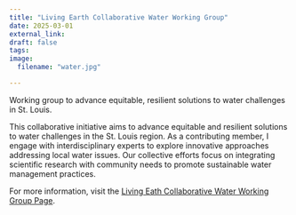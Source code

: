 ```yaml
---
title: "Living Earth Collaborative Water Working Group"
date: 2025-03-01
external_link: 
draft: false
tags:
image: 
  filename: "water.jpg"

---
```


Working group to advance equitable, resilient solutions to water challenges in St. Louis.

<!--more-->

This collaborative initiative aims to advance equitable and resilient solutions to water challenges in the St. Louis region. As a contributing member, I engage with interdisciplinary experts to explore innovative approaches addressing local water issues. Our collective efforts focus on integrating scientific research with community needs to promote sustainable water management practices. 

For more information, visit the [Living Eath Collaborative Water Working Group Page](https://livingearthcollaborative.wustl.edu/items/water/). 
